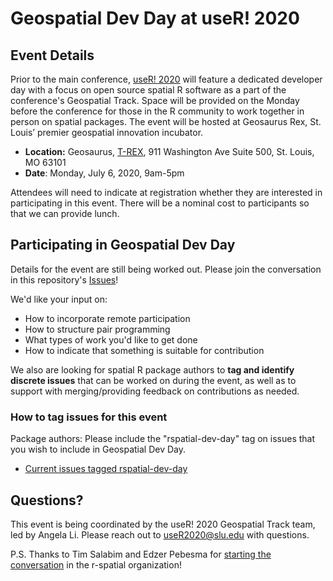 # Geospatial Dev Day at useR! 2020

## Event Details

Prior to the main conference, [useR! 2020](https://user2020.r-project.org/) will feature a dedicated developer day with a focus on open source spatial R software as a part of the conference's Geospatial Track. Space will be provided on the Monday before the conference for those in the R community to work together in person on spatial packages. The event will be hosted at Geosaurus Rex, St. Louis’ premier geospatial innovation incubator.

- **Location:** Geosaurus, [T-REX](http://www.downtowntrex.org/), 911 Washington Ave Suite 500, St. Louis, MO 63101
- **Date**: Monday, July 6, 2020, 9am-5pm

Attendees will need to indicate at registration whether they are interested in participating in this event. There will be a nominal cost to participants so that we can provide lunch.

## Participating in Geospatial Dev Day

Details for the event are still being worked out. Please join the conversation in this repository's [Issues](https://github.com/useR-stl/geospatial-dev-day/issues)!

We'd like your input on:

- How to incorporate remote participation
- How to structure pair programming
- What types of work you'd like to get done
- How to indicate that something is suitable for contribution

We also are looking for spatial R package authors to **tag and identify discrete issues** that can be worked on during the event, as well as to support with merging/providing feedback on contributions as needed. 

### How to tag issues for this event

Package authors: Please include the "rspatial-dev-day" tag on issues that you wish to include in Geospatial Dev Day. 
- [Current issues tagged rspatial-dev-day](https://github.com/search?q=is%3Aissue+is%3Aopen+label%3A%22rspatial-dev-day%22)

## Questions?

This event is being coordinated by the useR! 2020 Geospatial Track team, led by Angela Li. Please reach out to useR2020@slu.edu with questions.

P.S. Thanks to Tim Salabim and Edzer Pebesma for [starting the conversation](https://github.com/r-spatial/discuss/issues/26) in the r-spatial organization!
